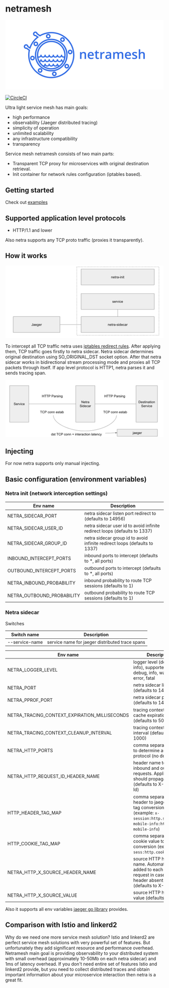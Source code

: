 # netramesh

![netramesh](media/logo.png)

[![CircleCI](https://circleci.com/gh/Lookyan/netramesh/tree/master.svg?style=svg)](https://circleci.com/gh/Lookyan/netramesh/tree/master)

Ultra light service mesh has main goals:

- high performance
- observability (Jaeger distributed tracing)
- simplicity of operation
- unlimited scalability
- any infrastructure compatibility
- transparency

Service mesh netramesh consists of two main parts:
- Transparent TCP proxy for microservices with original destination retrieval.
- Init container for network rules configuration (iptables based).

## Getting started

Check out [examples](./examples)

## Supported application level protocols
- HTTP/1.1 and lower

Also netra supports any TCP proto traffic (proxies it transparently).


## How it works

![main parts](media/netra_main_parts.png)

To intercept all TCP traffic netra uses [iptables redirect rules](./iptables-rules.sh). After applying them, TCP traffic goes firstly to netra sidecar. Netra sidecar determines original destination using SO_ORIGINAL_DST socket option. After that netra sidecar works in bidirectional stream processing mode and proxies all TCP packets through itself. If app level protocol is HTTP1, netra parses it and sends tracing span.

![traffic interception](media/netra_traffic_intercept.png)

## Injecting

For now netra supports only manual injecting.

## Basic configuration (environment variables)

### Netra init (network interception settings)

Env name| Description
---|---
NETRA_SIDECAR_PORT | netra sidecar listen port redirect to (defaults to 14956)
NETRA_SIDECAR_USER_ID | netra sidecar user id to avoid infinite redirect loops (defaults to 1337)
NETRA_SIDECAR_GROUP_ID | netra sidecar group id to avoid infinite redirect loops (defaults to 1337)
INBOUND_INTERCEPT_PORTS | inbound ports to intercept (defaults to *, all ports)
OUTBOUND_INTERCEPT_PORTS | outbound ports to intercept (defaults to *, all ports)
NETRA_INBOUND_PROBABILITY | inbound probability to route TCP sessions (defaults to 1)
NETRA_OUTBOUND_PROBABILITY | outbound probability to route TCP sessions (defaults to 1)


### Netra sidecar

Switches

Switch name| Description
---|---
--service-name| service name for jaeger distributed trace spans

Env name| Description
---|---
NETRA_LOGGER_LEVEL | logger level (defaults to info), supported values: debug, info, warning, error, fatal
NETRA_PORT | netra sidecar listen port (defaults to 14956)
NETRA_PPROF_PORT | netra sidecar pprof port (defaults to 14957)
NETRA_TRACING_CONTEXT_EXPIRATION_MILLISECONDS | tracing context mapping cache expiration (defaults to 5000)
NETRA_TRACING_CONTEXT_CLEANUP_INTERVAL | tracing context cleanup interval (defaults to 1000)
NETRA_HTTP_PORTS | comma separated ports to determine as HTTP1 protocol (no default)
NETRA_HTTP_REQUEST_ID_HEADER_NAME | header name to match inbound and outbound requests. Applications should propagate it (defaults to X-Request-Id)
HTTP_HEADER_TAG_MAP | comma separated HTTP header to jaeger span tag conversion (example: `x-session:http.session,x-mobile-info:http.x-mobile-info`)
HTTP_COOKIE_TAG_MAP | comma separated HTTP cookie value to span tag conversion (example: `sess:http.cookies.sess`)
NETRA_HTTP_X_SOURCE_HEADER_NAME | source HTTP header name. Automatically added to each outbound request in case this header absent in request (defaults to X-Source)
NETRA_HTTP_X_SOURCE_VALUE | source HTTP header value (defaults to netra)

Also it supports all env variables [jaeger go library](https://github.com/jaegertracing/jaeger-client-go#environment-variables) provides.

## Comparison with Istio and linkerd2

Why do we need one more service mesh solution? Istio and linkerd2 are perfect service mesh solutions with very powerful set of features. But unfortunately they add significant resource and performance overhead.
Netramesh main goal is providing observability to your distributed system with small overhead (approximately 10-50Mb on each netra sidecar) and 1ms of latency overhead. If you don't need entire set of features Istio and linkerd2 provide, but you need to collect distributed traces and obtain important information about your microservice interaction then netra is a great fit.
